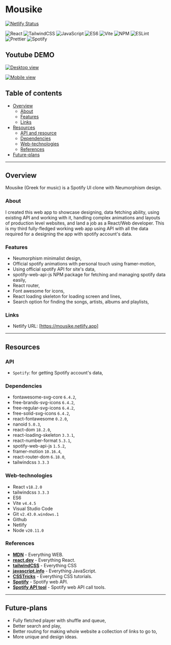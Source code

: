 # Mousike

[![Netlify Status](https://api.netlify.com/api/v1/badges/04b4db2d-928f-4734-897f-3503c7ba87ba/deploy-status)](https://app.netlify.com/sites/mousike/deploys)

![React](https://img.shields.io/badge/React-teal)
![TailwindCSS](https://img.shields.io/badge/TailwindCSS-blue)
![JavaScript](https://img.shields.io/badge/JavaScript-yellow)
![ES6](https://img.shields.io/badge/ES6-yellow)
![Vite](https://img.shields.io/badge/Vite-purple)
![NPM](https://img.shields.io/badge/NPM-red)
![ESLint](https://img.shields.io/badge/ESLint-purple)
![Prettier](https://img.shields.io/badge/Prettier-darkpurple)
![Spotify](https://img.shields.io/badge/Spotify-green)

## Youtube DEMO

[![Desktop view](https://img.youtube.com/vi/Tn4CqGJ6USw/0.jpg)](https://www.youtube.com/watch?v=Tn4CqGJ6USw)

[![Mobile view](https://img.youtube.com/vi/fcD_shdCQao/0.jpg)](https://www.youtube.com/watch?v=fcD_shdCQao)

## Table of contents

- [Overview](#overview)
  - [About](#about)
  - [Features](#features)
  - [Links](#links)
- [Resources](#resources)
  - [API and resource](#api)
  - [Dependencies](#dependencies)
  - [Web-technologies](#web-technologies)
  - [References](#references)
- [Future-plans](#future-plans)

---

## Overview

Mousike (Greek for music) is a Spotify UI clone with Neumorphism design.

### About

I created this web app to showcase designing, data fetching ability, using existing API and working with it, handling complex animations and layouts of production level websites, and land a job as a React/Web developer. This is my third fully-fledged working web app using API with all the data required for a designing the app with spotify account's data.

### Features

- Neumorphism minimalist design,
- Official spotify animations with personal touch using framer-motion,
- Using official spotify API for site's data,
- spotify-web-api-js NPM package for fetching and managing spotify data easily,
- React router,
- Font awesome for icons,
- React loading skeleton for loading screen and lines,
- Search option for finding the songs, artists, albums and playlists,

### Links

- Netlify URL: [https://mousike.netlify.app]

---

## Resources

### API

- `Spotify`: for getting Spotify account's data,

### Dependencies

- fontawesome-svg-core `6.4.2`,
- free-brands-svg-icons `6.4.2`,
- free-regular-svg-icons `6.4.2`,
- free-solid-svg-icons `6.4.2`,
- react-fontawesome `0.2.0`,
- nanoid `5.0.3`,
- react-dom `18.2.0`,
- react-loading-skeleton `3.3.1`,
- react-number-format `5.3.1`,
- spotify-web-api-js `1.5.2`,
- framer-motion `10.16.4`,
- react-router-dom `6.18.0`,
- tailwindcss `3.3.3`

### Web-technologies

- React `v18.2.0`
- tailwindcss `3.3.3`
- ES6
- Vite `v4.4.5`
- Visual Studio Code
- Git `v2.43.0.windows.1`
- Github
- Netlify
- Node `v20.11.0`

### References

- **[MDN](https://developers.mozilla.org)** - Everything WEB.
- **[react.dev](https://react.dev)** - Everything React.
- **[tailwindCSS](https://tailwindcss.com)** - Everything CSS
- **[javascript.info](https://javascript.info)** - Everything JavaScript.
- **[CSSTricks](https://css-tricks.com)** - Everything CSS tutorials.
- **[Spotify](https://developer.spotify.com)** - Spotify web API.
- **[Spotify API tool](https://jmperezperez.com/spotify-web-api-js/)** - Spotify web API call tools.

---

## Future-plans

- Fully fletched player with shuffle and queue,
- Better search and play,
- Better routing for making whole website a collection of links to go to,
- More unique and design ideas.
